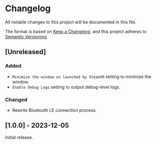 # Changelog

All notable changes to this project will be documented in this file.

The format is based on [Keep a Changelog](https://keepachangelog.com/en/1.1.0/),
and this project adheres to [Semantic Versioning](https://semver.org/spec/v2.0.0.html).

## [Unreleased]

### Added

- `Minimize the window on launched by SteamVR` setting to minimize the window.
- `Enable Debug Logs` setting to output debug-level logs.

### Changed

- Rewrite Bluetooth LE connection process.

## [1.0.0] - 2023-12-05

Initial release.
